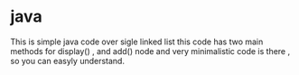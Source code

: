 # java
This is simple java code over sigle linked list 
this code has two main
methods for display() , and add() node and very minimalistic code is there , 
so you can easyly understand.
